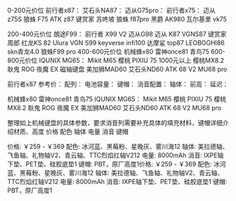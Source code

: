 0-200元价位
前行者x87：
艾石头NA87：
迈从G75pro：
前行者x75：
迈从z75S
狼蛛 F75
ATK z87
键赏家 苏咚坡 
狼蛛 f87pro
黑爵 AK980
瓦尔基里 vk75

200-400元价位
朗途F99：
前行者 X99 V2
迈从G98
迈从 K87
VGNS87
键赏家 周郎
红龙KS 82 Ulura
VGN S99 
keyverse infi100
达摩鲨 top87
LEOBOGHI86
skn青龙4.0
狼蛛F99 pro
400-600元价位
机械蜂x80
雷神once81
青鸟75
600-800元价位
IQUNIX MG65：
Mikit M65
樱桃 PIXIU 75
1000元以上
樱桃MX8.2 耿鬼
ROG 夜魔 EX
磁轴键盘
美加狮MAD60
艾石头ND60
ATK 68 V2
MU68 pro

前行者x87
参考价：
配列：
电池容量：
键帽：
消音配置：
轴体：
前高：
延迟：


机械蜂x80
雷神once81
青鸟75
IQUNIX MG65：
Mikit M65
樱桃 PIXIU 75
樱桃MX8.2 耿鬼
ROG 夜魔 EX
美加狮MAD60
艾石头ND60
ATK 68 V2
MU68 pro 

整理如上机械键盘的具体参数，要求消音列需要补充具体的填充材料，键帽详细介绍材质、高度
价格	配色	轴体	电量	消音	键帽



价格: ￥259 - ￥369	配色: 冰河蓝、黑莓粉、星晚灰、雾川海12	轴体: 美拉德轴、飞鱼轴、礼物轴V2、青云轴、TTC烈焰红轴V212	电量: 8000mAh	消音: IXPE轴下垫、PET垫、硅胶底垫1	键帽: PBT，原厂高度1价格: ￥259 - ￥369	配色: 冰河蓝、黑莓粉、星晚灰、雾川海12	轴体: 美拉德轴、飞鱼轴、礼物轴V2、青云轴、TTC烈焰红轴V212	电量: 8000mAh	消音: IXPE轴下垫、PET垫、硅胶底垫1	键帽: PBT，原厂高度1